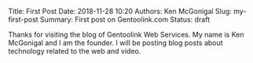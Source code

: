 Title: First Post
Date: 2018-11-28 10:20
Authors: Ken McGonigal
Slug: my-first-post
Summary: First post on Gentoolink.com
Status: draft


Thanks for visiting the blog of Gentoolink Web Services. My name is Ken McGonigal and I am the founder.
I will be posting blog posts about technology related to the web and video. 

